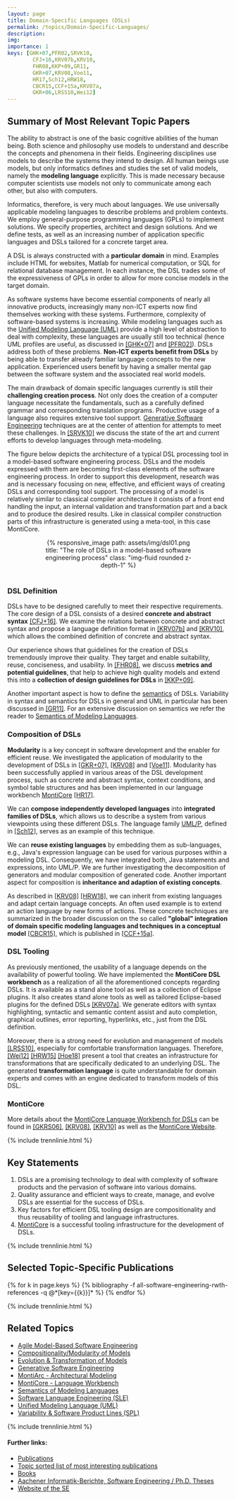 ```yaml
---
layout: page
title: Domain-Specific Languages (DSLs)
permalink: /topics/Domain-Specific-Languages/
description: 
img: 
importance: 1
keys: [GHK+07,PFR02,SRVK10,
        CFJ+16,KRV07b,KRV10,
        FHR08,KKP+09,GR11,
        GKR+07,KRV08,Voe11,
        HR17,Sch12,HRW18,
        CBCR15,CCF+15a,KRV07a,
        GKR+06,LRSS10,Wei12]
---
```


## Summary of Most Relevant Topic Papers

The ability to abstract is one of the basic cognitive abilities of the human
being. Both science and philosophy use models to
understand and describe the concepts and phenomena in their fields. Engineering
disciplines use models to describe the systems they intend to design.
All human beings use
models, but only informatics defines and studies the set of valid models,
namely the **modeling language** explicitly.
This is made necessary because computer
scientists use models not only to communicate among each other, but also with
computers.

Informatics, therefore, is very much about languages. We use
universally applicable modeling languages to describe problems and problem
contexts. We employ general-purpose programming languages (GPLs) to
implement solutions. We specify properties, architect and design solutions.
And we define tests, as well as an increasing number of application specific
languages and DSLs tailored for a concrete target area.

A DSL is always constructed with a **particular domain** in mind. Examples include
HTML for websites, Matlab for numerical computation, or SQL for relational
database management. In each instance, the DSL trades some of the expressiveness
of GPLs in order to allow for more concise models in the target domain.

As software systems have become essential components of nearly all
innovative products, increasingly many non-ICT experts now find themselves
working with these systems. Furthermore, complexity of software-based
systems is increasing.
While modeling languages such as the 
[Unified Modeling Language (UML)](/topics/Unified-Modeling-Language)
provide a high level of abstraction to
deal with complexity, these languages are usually still too technical (hence
UML profiles are useful, as discussed in [[GHK+07]](#GHK+07) and [[PFR02]](#PFR02)).
DSLs address both of these problems. **Non-ICT experts benefit from DSLs**
by
being able to transfer already familiar language concepts to the new
application. Experienced users benefit by having a smaller mental gap
between the software system and the associated real world models.

The main drawback of domain specific languages currently is still their
**challenging creation process**. Not only does the creation of a computer
language
necessitate the fundamentals, such as a carefully defined grammar and
corresponding translation programs. Productive usage of a language also
requires
extensive tool support. 
[Generative Software Engineering](/topics/Generative-SE) techniques are at the
center of attention for attempts to meet these challenges. In [[SRVK10]](#SRVK10) we
discuss the state of the art and current efforts to develop languages through
meta-modeling.

The figure below depicts the architecture of a typical DSL processing tool
in a model-based software engineering
process. DSLs and the models expressed with them are becoming first-class
elements of the software engineering process. In order to support this
development, research was and is necessary focusing on new, effective, and efficient ways
of creating DSLs and corresponding tool support.
The processing of a model is relatively similar to classical compiler
architecture it consists of a front end handling the input,
an internal validation and transformation part and a back and
to produce the desired results. Like in classical compiler construction
parts of this infrastructure is generated using a meta-tool, in this
case MontiCore.


<center>
<div class="row" style="width: 70%">
    <div class="col-sm mt-3 mt-md-0">
        {% responsive_image path: assets/img/dsl01.png 
        title: "The role of DSLs in a model-based software engineering process" 
        class: "img-fluid rounded z-depth-1" %}
    </div>
</div>
</center>
<br />

### DSL Definition

DSLs have to be designed carefully to meet their respective requirements. The
core design of a DSL consists of a desired **concrete and abstract syntax**
[[CFJ+16]](#CFJ+16). We examine the relations between concrete and abstract syntax
and propose a language definition format in [[KRV07b]](#KRV07b) and [[KRV10]](#KRV10),
which allows the combined definition of concrete and abstract syntax.

Our experience shows that guidelines for the creation of DSLs
tremendously improve their quality. They target and enable suitability,
reuse, conciseness, and usability. 
In [[FHR08]](#FHR08), we discuss **metrics and potential guidelines**, that help to
achieve high quality models and extend this into a **collection of design
guidelines for DSLs** in [[KKP+09]](#KKP+09).

Another important aspect is how to define the [semantics](/topics/Semantics) 
of DSLs.
Variability in syntax and semantics for DSLs in general
and UML in particular has been discussed in [[GR11]](#GR11).
For an extensive discussion on semantics we refer the reader to
[Semantics of Modeling Languages](/topics/Semantics).


### Composition of DSLs

**Modularity** is a key concept in software development and the enabler for
efficient reuse. We investigated the application of modularity to the
development of DSLs in [[GKR+07]](#GKR+07), [[KRV08]](#KRV08) and [[Voe11]](#Voe11).
Modularity has been successfully applied in various areas of the DSL
development process, such as concrete and abstract syntax, context
conditions, and symbol table structures and has been implemented in our
language workbench [MontiCore](/topics/MontiCore) [[HR17]](#HR17).

We can **compose independently developed languages** into **integrated families of
DSLs**, which allows us to describe a system from various viewpoints using these
different DSLs. The language family [UML/P](/topics/UML-P),
defined in [[Sch12]](#Sch12), serves as an
example of this technique.

We can **reuse existing languages** by embedding them as sub-languages, e.g.,
Java's
expression language can be used for various purposes within a modeling DSL.
Consequently, we have integrated both, Java statements and expressions,
into UML/P. We are further investigating the decomposition of generators and
modular composition of generated code.
Another important aspect for composition is **inheritance
and adaption of existing concepts**.

As described in [[KRV08]](#KRV08) [[HRW18]](#HRW18), we can inherit from existing languages and
adapt certain language concepts. An often used example is to extend an action
language by new forms of actions.
These concrete techniques are summarized in the broader discussion on the so
called **"global" integration of domain specific modeling languages and
techniques in a conceptual model** [[CBCR15]](#CBCR15), which is published in
[[CCF+15a]](#CCF+15a).


### DSL Tooling

As previously mentioned, the usability of a language depends on the
availability of powerful tooling. We have implemented the
**MontiCore DSL workbench**
as a realization of all the aforementioned concepts regarding
DSLs. It is available as a stand alone tool as well as a collection of
Eclipse plugins. It also creates stand alone tools as well as tailored
Eclipse-based plugins for the defined DSLs [[KRV07a]](#KRV07a). We generate
editors with syntax highlighting, syntactic and semantic content assist and
auto completion, graphical outlines, error reporting, hyperlinks, etc., just
from the DSL definition. 

Moreover, there is a strong need for evolution and management of models [[LRSS10]](#LRSS10),
especially for comfortable transformation languages.
Therefore, [[Wei12]](#Wei12) [[HRW15]](#HRW15) [[Hoe18]](#Hoe18) present a tool that creates an
infrastructure for transformations that are specifically dedicated to an
underlying DSL. The generated **transformation language** is quite understandable
for domain experts and comes with an engine dedicated to transform models of
this DSL.


### MontiCore

More details about the [MontiCore Language Workbench for DSLs](/topics/MontiCore) 
can be found in 
[[GKRS06]](#GKRS06), [[KRV08]](#KRV08), [[KRV10]](#KRV10) as well as the 
[MontiCore Website](http://www.monticore.de/).


{% include trennlinie.html %}

## Key Statements
1. DSLs are a promising technology to deal with complexity of software products 
and the pervasion of software into various domains.
2. Quality assurance and efficient ways to create, manage, and evolve DSLs are 
essential for the success of DSLs.
3. Key factors for efficient DSL tooling design are compositionality and thus 
reusability of tooling and language infrastructures.
4. [MontiCore](/topics/MontiCore) is a successful tooling infrastructure for the 
development of DSLs.

{% include trennlinie.html %}

## Selected Topic-Specific Publications

<div class="publications">
  {% for k in page.keys %}
    {% bibliography -f all-software-engineering-rwth-references -q @*[key={{k}}]* %}
  {% endfor %}
</div>

{% include trennlinie.html %}

## Related Topics
- [Agile Model-Based Software Engineering](/topics/Agile-MBSE)
- [Compositionality/Modularity of Models](/topics/Compositionality)
- [Evolution & Transformation of Models](/topics/Evolution)
- [Generative Software Engineering](/topics/Generative-SE)
- [MontiArc - Architectural Modeling](/topics/Software-Architecture)
- [MontiCore - Language Workbench](/topics/MontiCore)
- [Semantics of Modeling Languages](/topics/Semantics)
- [Software Language Engineering (SLE)](/topics/Language-Engineering)
- [Unified Modeling Language (UML)](/topics/Unified-Modeling-Language)
- [Variability & Software Product Lines (SPL)](/topics/Variability)

{% include trennlinie.html %}

#### Further links:

- [Publications](/publications)
- [Topic sorted list of most interesting publications](/topics)
- [Books](/books)
- [Aachener Informatik-Berichte, Software Engineering / Ph.D. Theses](/phdtheses)
- [Website of the SE](https://www.se-rwth.de)
